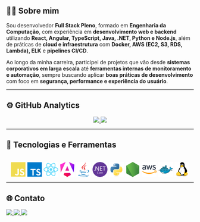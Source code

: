 ## 👨‍💻 Sobre mim
Sou desenvolvedor **Full Stack Pleno**, formado em **Engenharia da Computação**, com experiência em **desenvolvimento web e backend** utilizando **React, Angular, TypeScript, Java, .NET, Python e Node.js**, além de práticas de **cloud e infraestrutura** com **Docker, AWS (EC2, S3, RDS, Lambda), ELK** e **pipelines CI/CD**.  

Ao longo da minha carreira, participei de projetos que vão desde **sistemas corporativos em larga escala** até **ferramentas internas de monitoramento e automação**, sempre buscando aplicar **boas práticas de desenvolvimento** com foco em **segurança, performance e experiência do usuário**.  

---

## ⚙️ GitHub Analytics
<div align="center">
  <a href="https://github.com/Gabriel-Silva-7">
    <img height="180em" src="https://github-readme-stats.vercel.app/api?username=Gabriel-Silva-7&show_icons=true&include_all_commits=true&count_private=true&theme=dracula"/>
    <img height="180em" src="https://github-readme-stats.vercel.app/api/top-langs/?username=Gabriel-Silva-7&layout=compact&langs_count=8&theme=dracula"/>
  </a>
</div>

---

## 🚀 Tecnologias e Ferramentas
<div align="center" style="display: inline_block"><br>
  <!-- Linguagens e frameworks -->
  <img align="center" alt="JavaScript" height="40" width="40" src="https://raw.githubusercontent.com/devicons/devicon/master/icons/javascript/javascript-plain.svg">
  <img align="center" alt="TypeScript" height="40" width="40" src="https://raw.githubusercontent.com/devicons/devicon/master/icons/typescript/typescript-plain.svg">
  <img align="center" alt="React" height="40" width="40" src="https://raw.githubusercontent.com/devicons/devicon/master/icons/react/react-original.svg">
  <img align="center" alt="Angular" height="40" width="40" src="https://raw.githubusercontent.com/devicons/devicon/master/icons/angular/angular-original.svg">
  <img align="center" alt="Java" height="40" width="40" src="https://raw.githubusercontent.com/devicons/devicon/master/icons/java/java-original.svg">
  <img align="center" alt="DotNet" height="40" width="40" src="https://raw.githubusercontent.com/devicons/devicon/master/icons/dotnetcore/dotnetcore-original.svg">
  <img align="center" alt="Python" height="40" width="40" src="https://raw.githubusercontent.com/devicons/devicon/master/icons/python/python-original.svg">
  <img align="center" alt="NodeJS" height="40" width="40" src="https://raw.githubusercontent.com/devicons/devicon/master/icons/nodejs/nodejs-original.svg">
  
  <!-- Cloud e DevOps -->
  <img align="center" alt="AWS" height="40" width="40" src="https://raw.githubusercontent.com/devicons/devicon/master/icons/amazonwebservices/amazonwebservices-original.svg">
  <img align="center" alt="Docker" height="40" width="40" src="https://raw.githubusercontent.com/devicons/devicon/master/icons/docker/docker-original.svg">
  <img align="center" alt="Linux" height="40" width="40" src="https://raw.githubusercontent.com/devicons/devicon/master/icons/linux/linux-original.svg">
</div>

---

## 🌐 Contato
<div>
  <a href="https://www.instagram.com/bielss02/" target="_blank">
    <img src="https://img.shields.io/badge/-Instagram-%23E4405F?style=for-the-badge&logo=instagram&logoColor=white">
  </a>
  <a href = "mailto:02.gabriel.ss@gmail.com">
    <img src="https://img.shields.io/badge/-Gmail-%23333?style=for-the-badge&logo=gmail&logoColor=white">
  </a>
  <a href="https://www.linkedin.com/in/gabriel-santos-da-silva-135b071b5/" target="_blank">
    <img src="https://img.shields.io/badge/-LinkedIn-%230077B5?style=for-the-badge&logo=linkedin&logoColor=white">
  </a>
</div>
